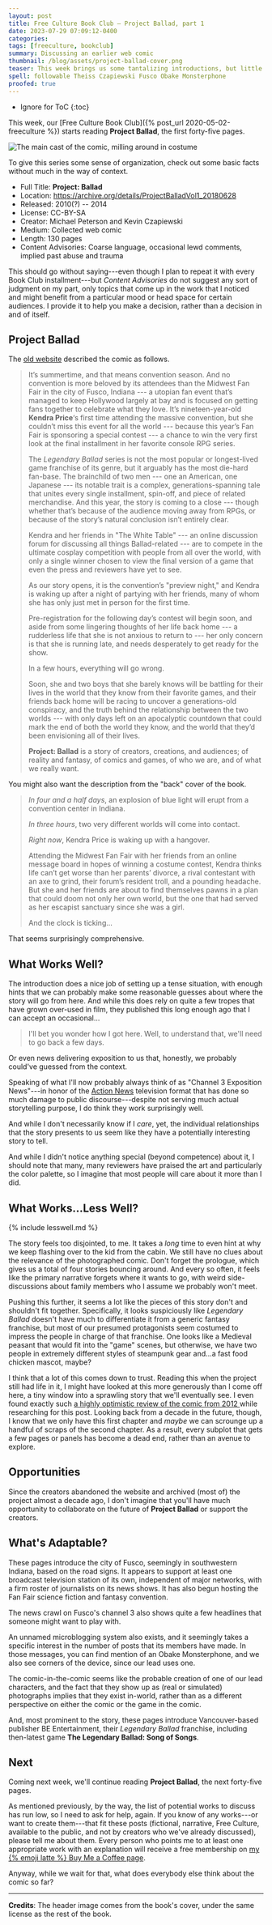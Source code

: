 ```yaml
---
layout: post
title: Free Culture Book Club — Project Ballad, part 1
date: 2023-07-29 07:09:12-0400
categories:
tags: [freeculture, bookclub]
summary: Discussing an earlier web comic
thumbnail: /blog/assets/project-ballad-cover.png
teaser: This week brings us some tantalizing introductions, but little that approaches a followable story.
spell: followable Theiss Czapiewski Fusco Obake Monsterphone
proofed: true
---
```


* Ignore for ToC
{:toc}

This week, our [Free Culture Book Club]({% post_url 2020-05-02-freeculture %}) starts reading **Project Ballad**, the first forty-five pages.

![The main cast of the comic, milling around in costume](/blog/assets/project-ballad-cover.png "William Ware Theiss does Eurovision?")

To give this series some sense of organization, check out some basic facts without much in the way of context.

 * Full Title:  **Project: Ballad**
 * Location:  <https://archive.org/details/ProjectBalladVol1_20180628>
 * Released:  2010(?) -- 2014
 * License:  CC-BY-SA
 * Creator:  Michael Peterson and Kevin Czapiewski
 * Medium:  Collected web comic
 * Length:  130 pages
 * Content Advisories:  Coarse language, occasional lewd comments, implied past abuse and trauma

This should go without saying---even though I plan to repeat it with every Book Club installment---but *Content Advisories* do not suggest any sort of judgment on my part, only topics that come up in the work that I noticed and might benefit from a particular mood or head space for certain audiences.  I provide it to help you make a decision, rather than a decision in and of itself.

## Project Ballad

The [old website](https://web.archive.org/web/20141025201012/http://www.projectballad.com/about) described the comic as follows.

 > It’s summertime, and that means convention season. And no convention is more beloved by its attendees than the Midwest Fan Fair in the city of Fusco, Indiana --- a utopian fan event that’s managed to keep Hollywood largely at bay and is focused on getting fans together to celebrate what they love. It’s nineteen-year-old **Kendra Price**‘s first time attending the massive convention, but she couldn’t miss this event for all the world --- because this year’s Fan Fair is sponsoring a special contest --- a chance to win the very first look at the final installment in her favorite console RPG series.
 >
 > The *Legendary Ballad* series is not the most popular or longest-lived game franchise of its genre, but it arguably has the most die-hard fan-base. The brainchild of two men --- one an American, one Japanese --- its notable trait is a complex, generations-spanning tale that unites every single installment, spin-off, and piece of related merchandise. And this year, the story is coming to a close --- though whether that’s because of the audience moving away from RPGs, or because of the story’s natural conclusion isn’t entirely clear.
 >
 > Kendra and her friends in "The White Table" --- an online discussion forum for discussing all things Ballad-related --- are to compete in the ultimate cosplay competition with people from all over the world, with only a single winner chosen to view the final version of a game that even the press and reviewers have yet to see.
 >
 > As our story opens, it is the convention’s "preview night," and Kendra is waking up after a night of partying with her friends, many of whom she has only just met in person for the first time.
 >
 > Pre-registration for the following day’s contest will begin soon, and aside from some lingering thoughts of her life back home --- a rudderless life that she is not anxious to return to --- her only concern is that she is running late, and needs desperately to get ready for the show.
 >
 > In a few hours, everything will go wrong.
 >
 > Soon, she and two boys that she barely knows will be battling for their lives in the world that they know from their favorite games, and their friends back home will be racing to uncover a generations-old conspiracy, and the truth behind the relationship between the two worlds --- with only days left on an apocalyptic countdown that could mark the end of both the world they know, and the world that they’d been envisioning all of their lives.
 >
 > **Project: Ballad** is a story of creators, creations, and audiences; of reality and fantasy, of comics and games, of who we are, and of what we really want.

You might also want the description from the "back" cover of the book.

 > *In four and a half days*, an explosion of blue light will erupt from a convention center in Indiana.
 >
 > *In three hours*, two very different worlds will come into contact.
 >
 > *Right now*, Kendra Price is waking up with a hangover.
 >
 > Attending the Midwest Fan Fair with her friends from an online message board in hopes of winning a costume contest, Kendra thinks life can’t get worse than her parents’ divorce, a rival contestant with an axe to grind, their forum’s resident troll, and a pounding headache. But she and her friends are about to find themselves pawns in a plan that could doom not only her own world, but the one that had served as her escapist sanctuary since she was a girl.
 >
 > And the clock is ticking...

That seems surprisingly comprehensive.

## What Works Well?

The introduction does a nice job of setting up a tense situation, with enough hints that we can probably make some reasonable guesses about where the story will go from here.  And while this does rely on quite a few tropes that have grown over-used in film, they published this long enough ago that I can accept an occasional...

 > I'll bet you wonder how I got here.  Well, to understand that, we'll need to go back a few days.

Or even news delivering exposition to us that, honestly, we probably could've guessed from the context.

Speaking of what I'll now probably always think of as "Channel 3 Exposition News"---in honor of the [Action News](https://en.wikipedia.org/wiki/Action_News) television format that has done so much damage to public discourse---despite not serving much actual storytelling purpose, I do think they work surprisingly well.

And while I don't necessarily know if I *care*, yet, the individual relationships that the story presents to us seem like they have a potentially interesting story to tell.

And while I didn't notice anything special (beyond competence) about it, I should note that many, many reviewers have praised the art and particularly the color palette, so I imagine that most people will care about it more than I did.

## What Works...Less Well?

{% include lesswell.md %}

The story feels too disjointed, to me.  It takes a *long* time to even hint at why we keep flashing over to the kid from the cabin.  We still have no clues about the relevance of the photographed comic.  Don't forget the prologue, which gives us a total of four stories bouncing around.  And every so often, it feels like the primary narrative forgets where it wants to go, with weird side-discussions about family members who I assume we probably won't meet.

Pushing this further, it seems a lot like the pieces of this story don't and shouldn't fit together.  Specifically, it looks suspiciously like *Legendary Ballad* doesn't have much to differentiate it from a generic fantasy franchise, but most of our presumed protagonists seem costumed to impress the people in charge of that franchise.  One looks like a Medieval peasant that would fit into the "game" scenes, but otherwise, we have two people in extremely different styles of steampunk gear and...a fast food chicken mascot, maybe?

I think that a lot of this comes down to trust.  Reading this when the project still had life in it, I might have looked at this more generously than I come off here, a tiny window into a sprawling story that we'll eventually see.  I even found exactly such [a highly optimistic review of the comic from 2012 <i class="fab fa-creative-commons-nc"></i>](https://www.comicbookdaily.com/columns/webcomics-walkabout/project-ballad/) while researching for this post.  Looking back from a decade in the future, though, I know that we only have this first chapter and *maybe* we can scrounge up a handful of scraps of the second chapter.  As a result, every subplot that gets a few pages or panels has become a dead end, rather than an avenue to explore.

## Opportunities

Since the creators abandoned the website and archived (most of) the project almost a decade ago, I don't imagine that you'll have much opportunity to collaborate on the future of **Project Ballad** or support the creators.

## What's Adaptable?

These pages introduce the city of Fusco, seemingly in southwestern Indiana, based on the road signs.  It appears to support at least one broadcast television station of its own, independent of major networks, with a firm roster of journalists on its news shows.  It has also begun hosting the Fan Fair science fiction and fantasy convention.

The news crawl on Fusco's channel 3 also shows quite a few headlines that someone might want to play with.

An unnamed microblogging system also exists, and it seemingly takes a specific interest in the number of posts that its members have made.  In those messages, you can find mention of an Obake Monsterphone, and we also see corners of the device, since our lead uses one.

The comic-in-the-comic seems like the probable creation of one of our lead characters, and the fact that they show up as (real or simulated) photographs implies that they exist in-world, rather than as a different perspective on either the comic or the game in the comic.

And, most prominent to the story, these pages introduce Vancouver-based publisher BE Entertainment, their *Legendary Ballad* franchise, including then-latest game **The Legendary Ballad:  Song of Songs**.

## Next

Coming next week, we'll continue reading **Project Ballad**, the next forty-five pages.

As mentioned previously, by the way, the list of potential works to discuss has run low, so I need to ask for help, again.  If you know of any works---or want to create them---that fit these posts (fictional, narrative, Free Culture, available to the public, and not by creators who we've already discussed), please tell me about them.  Every person who points me to at least one appropriate work with an explanation will receive a free membership on [my {% emoji latte %} Buy Me a Coffee page](https://buymeacoffee.com/jcolag).

Anyway, while we wait for that, what does everybody else think about the comic so far?

* * *

**Credits**:  The header image comes from the book's cover, under the same license as the rest of the book.

